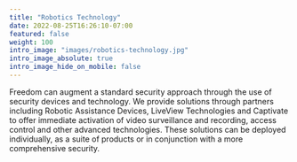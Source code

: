 ```yaml
---
title: "Robotics Technology"
date: 2022-08-25T16:26:10-07:00
featured: false
weight: 100
intro_image: "images/robotics-technology.jpg"
intro_image_absolute: true
intro_image_hide_on_mobile: false
---
```


Freedom can augment a standard security approach through the use of security devices and technology. We provide solutions through partners including Robotic Assistance Devices, LiveView Technologies and Captivate to offer immediate activation of video surveillance and recording, access control and other advanced technologies. These solutions can be deployed individually, as a suite of products or in conjunction with a more comprehensive security.